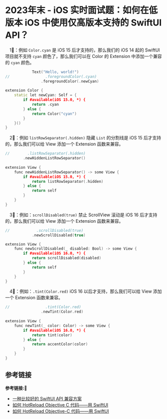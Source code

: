 # 2023年末 - iOS 实时面试题：如何在低版本 iOS 中使用仅高版本支持的 SwiftUI API？

&emsp;1⃣️：例如 `Color.cyan` 是 iOS 15 后才支持的，那么我们的 iOS 14 起的 SwiftUI 项目就不支持 `cyan` 颜色了，那么我们可以在 Color 的 Extension 中添加一个兼容的 `cyan` 颜色。

```c++
            Text("Hello, world!")
//                .foregroundColor(.cyan)
                .foregroundColor(.newCyan)
                
extension Color {
    static let newCyan: Self = {
        if #available(iOS 15.0, *) {
            return .cyan
        } else {
            return Color("cyan")
        }
    }()
}
```

&emsp;2⃣️：例如 `listRowSeparator(.hidden)` 隐藏 `List` 的分割线是 iOS 15 后才支持的，那么我们可以给 View 添加一个 Extension 函数来兼容。

```c++
//        .listRowSeparator(.hidden)
        .newHiddenListRowSeparator()
        
extension View {
    func newHiddenListRowSeparator() -> some View {
        if #available(iOS 15.0, *) {
            return listRowSeparator(.hidden)
        } else {
            return self
        }
    }
}
```

&emsp;3⃣️：例如：`scrollDisabled(true)` 禁止 ScrollView 滚动是 iOS 16 后才支持的，那么我们可以给 View 添加一个 Extension 函数来兼容。

```c++
//            .scrollDisabled(true)
            .newScrollDisabled(true)

extension View {
    func newScrollDisabled(_ disabled: Bool) -> some View {
        if #available(iOS 16.0, *) {
            return scrollDisabled(disabled)
        } else {
            return self
        }
    }
}
```

&emsp;4⃣️：例如：`.tint(Color.red)` iOS 16 以后才支持，那么我们可以给 View 添加一个 Extension 函数来兼容。

```c++
//                .tint(Color.red)
                .newTint(Color.red)
                
extension View {
    func newTint(_ color: Color) -> some View {
        if #available(iOS 16.0, *) {
            return tint(color)
        } else {
            return accentColor(color)
        }
    }
}
```

## 参考链接
**参考链接:🔗**
+ [一种比较好的 SwiftUI API 兼容方案](https://zhuanlan.zhihu.com/p/663966195)
+ [如何 HotReload Objective C 代码——用 SwiftUI](https://hite.me/how-to-hotReload-Objective-c/)
+ [如何 HotReload Objective-C 代码——用 SwiftUI](https://www.jianshu.com/p/50e99b38615b)
